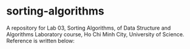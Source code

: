 # sorting-algorithms
A repository for Lab 03, Sorting Algorithms, of Data Structure and Algorithms Laboratory course, Ho Chi Minh City, University of Science. 
Reference is written below:
